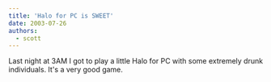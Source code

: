 ```yaml
---
title: 'Halo for PC is SWEET'
date: 2003-07-26
authors:
  - scott
---
```


Last night at 3AM I got to play a little Halo for PC with some extremely drunk individuals. It's a very good game.
